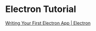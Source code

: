 # Electron Tutorial

[Writing Your First Electron App | Electron](https://electronjs.org/docs/tutorial/first-app)